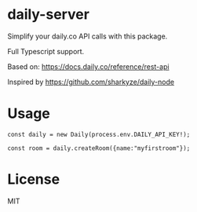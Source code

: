 # daily-server

Simplify your daily.co API calls with this package.

Full Typescript support.

Based on: https://docs.daily.co/reference/rest-api

Inspired by https://github.com/sharkyze/daily-node

# Usage

```node
const daily = new Daily(process.env.DAILY_API_KEY!);

const room = daily.createRoom({name:"myfirstroom"});
```

# License

MIT
